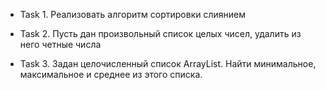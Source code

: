 * Task 1. Реализовать алгоритм сортировки слиянием

* Task 2. Пусть дан произвольный список целых чисел, удалить из него четные числа

* Task 3. Задан целочисленный список ArrayList. Найти минимальное, максимальное и среднее из этого списка.